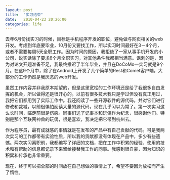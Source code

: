 ```yaml
---
layout: post
title:  "实习结束"
date:   2010-04-23 20:26:00
categories: life
---
```


去年6月份找实习的时候，目标是手机程序开发的职位，避免做与网页相关的web开发。考虑到年底要毕业，10月份又要找工作，所以实习时间最好在3－4个月，或者不需要每周5天全职工作。因为时间的原因，我拒绝了一家从事手机开发的小公司，说实话除了要求6个月全职实习，对其他条件我都相当满意。讽刺的是，因为对论文开题准备不足，我最终推迟了半年毕业，并且在DoCoMo一实习就是9个月。在这9个月中，除了在Android上开发了几个简单的Rest和Comet客户端，大部分的工作仍然是我厌恶的web开发。

虽然工作内容并非我原本期望的，但是这里宽松的工作环境还是给了我很多自由发挥的机会，所以做得还是很开心的。以前有很多技术我只是学过但没有真正用过，我把它们都用到了实际工作中。我还阅读了一些开源软件的源代码，并对它们进行修改和裁减，以前很惧怕阅读大量的源代码，现在几乎习以为常了。第一次实习这么长时间，临走前很是伤感。同事们送了记事本和玩偶作为纪念，很感谢他们。特别是那个互联网神兽的玩偶，很是喜欢，我决定把它带到杭州去。

作为程序员，最有成就感的事情就是在发布的产品中有自己贡献的代码。可是我两次实习的工作都带有实验性质，所以我的贡献都没有体现在产品中，多少有些遗憾。两次实习离职前，我都编写了详细的文档，把在工作中积累的经验、使用的技术和有帮助的信息都记录下来留给接替我工作的同事。我感到很自豪，因为知识的积累和传承也非常重要。

现在，终于可以把全部的时间放在自己想做的事情上了，希望不要因为放松而产生了惰性。
